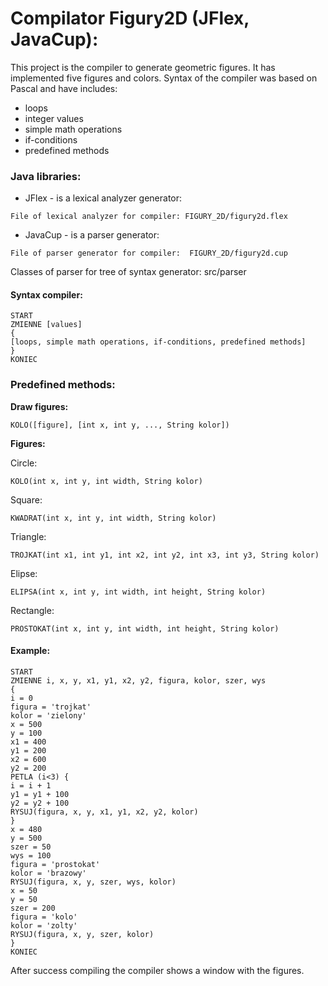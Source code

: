 # Compilator Figury2D (JFlex, JavaCup):

This project is the compiler to generate geometric figures. It has implemented five figures and colors. Syntax of the compiler was based on Pascal and have includes: 

* loops
* integer values
* simple math operations
* if-conditions
* predefined methods

### Java libraries:

* JFlex - is a lexical analyzer generator:
```
File of lexical analyzer for compiler: FIGURY_2D/figury2d.flex
```
* JavaCup - is a parser generator:
```
File of parser generator for compiler:  FIGURY_2D/figury2d.cup
```

Classes of parser for tree of syntax generator: src/parser

#### Syntax compiler:

```
START
ZMIENNE [values]
{
[loops, simple math operations, if-conditions, predefined methods] 
}
KONIEC
```

### Predefined methods:

**Draw figures:**

```
KOLO([figure], [int x, int y, ..., String kolor])
```
**Figures:**

Circle: 
```
KOLO(int x, int y, int width, String kolor)
```
Square: 
```
KWADRAT(int x, int y, int width, String kolor)
```
Triangle:
```
TROJKAT(int x1, int y1, int x2, int y2, int x3, int y3, String kolor)
```
Elipse:
```
ELIPSA(int x, int y, int width, int height, String kolor)
```
Rectangle:
```
PROSTOKAT(int x, int y, int width, int height, String kolor)
```

#### Example:

```
START
ZMIENNE i, x, y, x1, y1, x2, y2, figura, kolor, szer, wys
{
i = 0
figura = 'trojkat' 
kolor = 'zielony'                                                    
x = 500
y = 100
x1 = 400 
y1 = 200
x2 = 600 
y2 = 200                                        
PETLA (i<3) {
i = i + 1
y1 = y1 + 100
y2 = y2 + 100
RYSUJ(figura, x, y, x1, y1, x2, y2, kolor)
}
x = 480 
y = 500
szer = 50 
wys = 100
figura = 'prostokat' 
kolor = 'brazowy'
RYSUJ(figura, x, y, szer, wys, kolor)
x = 50
y = 50
szer = 200
figura = 'kolo'
kolor = 'zolty'
RYSUJ(figura, x, y, szer, kolor)
}
KONIEC
```
After success compiling the compiler shows a window with the figures.


